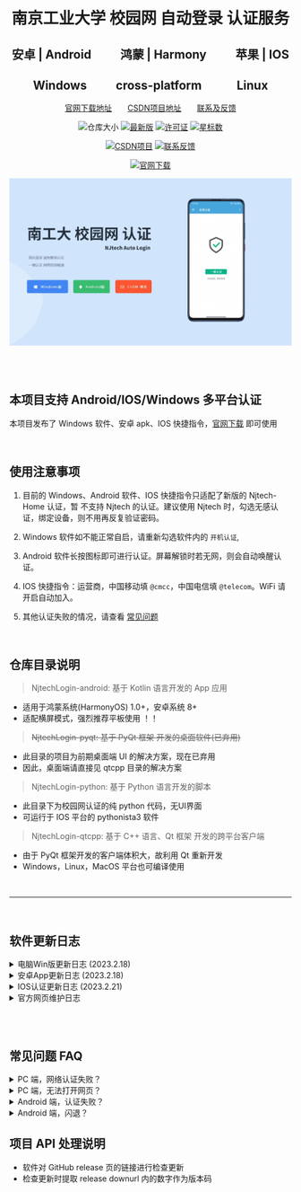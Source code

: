 <div align="center">

# 南京工业大学 校园网 自动登录 认证服务

</div>

<div align="center">

##  安卓 | Android &emsp;&emsp; 鸿蒙 | Harmony &emsp;&emsp; 苹果 | IOS

## Windows &emsp;&emsp; cross-platform &emsp;&emsp;&ensp; Linux 

</div>




<div align="center">

<!-- 简体中文 | [English](./README.en.md) -->

[官网下载地址][WebSite]&emsp;&emsp;[CSDN项目地址][CsdnPrj]&emsp;&emsp;[联系及反馈][CsdnBlog]

<!-- ![Release Download](https://img.shields.io/github/downloads/AlpHerk/NjtechAutoLogin/total) -->
![仓库大小](https://img.shields.io/github/repo-size/AlpHerk/NjtechAutoLogin?color=5DBD88)
[![最新版](https://img.shields.io/github/v/release/AlpHerk/NjtechAutoLogin)][Latest]
[![许可证](https://img.shields.io/github/license/AlpHerk/NjtechAutoLogin?color=F19D70)](LICENSE)
[![星标数](https://img.shields.io/github/stars/AlpHerk/NjtechAutoLogin?color=DCBC76)][Star]

[![CSDN项目](https://img.shields.io/badge/CSDN-项目地址-blue.svg?color=F0AEA9)][CsdnPrj]
[![联系反馈](https://img.shields.io/badge/联系反馈-无白Herk-blue.svg?color=E18774)][CsdnBlog]

[![官网下载](https://img.shields.io/badge/官网-下载地址-blue.svg?color=00ADEE)][WebSite]

![(●'◡'●)](https://github.com/AlpHerk/NjtechAutoLogin/blob/Windows/docs/images/homepage.jpg)


[Star]:     https://github.com/AlpHerk/NjtechAutoLogin/stargazers
[Latest]:   https://github.com/AlpHerk/NjtechAutoLogin/releases/latest
[WebSite]:  https://alpherk.github.io/NjtechAutoLogin/
[CsdnBlog]: https://blog.csdn.net/Alpherkin
[CsdnPrj]:  https://blog.csdn.net/Alpherkin/article/details/120580798
[HomePage]: https://github.com/AlpHerk/NjtechAutoLogin/blob/Windows/docs/images/homepage.jpg
[IOSQuick]: https://www.icloud.com/shortcuts/ecf46479c1a94404b23925cdc533e5ef

</div>
<br><br>



## 本项目支持 Android/IOS/Windows 多平台认证


本项目发布了 Windows 软件、安卓 apk、IOS 快捷指令，[官网下载][WebSite] 即可使用

<br>

## 使用注意事项

1. 目前的 Windows、Android 软件、IOS 快捷指令只适配了新版的 Njtech-Home 认证，暂 不支持 Njtech 的认证。建议使用 Njtech 时，勾选无感认证，绑定设备，则不用再反复验证密码。

2. Windows 软件如不能正常自启，请重新勾选软件内的 `开机认证`,

3. Android 软件长按图标即可进行认证。屏幕解锁时若无网，则会自动唤醒认证。

4. IOS 快捷指令：运营商，中国移动填 `@cmcc`，中国电信填 `@telecom`。WiFi 请开启自动加入。

5. 其他认证失败的情况，请查看 [常见问题](#faq)

<br>

## 仓库目录说明

> NjtechLogin-android: 基于 Kotlin 语言开发的 App 应用   

- 适用于鸿蒙系统(HarmonyOS) 1.0+，安卓系统 8+
- 适配横屏模式，强烈推荐平板使用 ！！


> ~~NjtechLogin-pyqt: 基于 PyQt 框架 开发的桌面软件(已弃用)~~

- 此目录的项目为前期桌面端 UI 的解决方案，现在已弃用
- 因此，桌面端请直接见 qtcpp 目录的解决方案


> NjtechLogin-python: 基于 Python 语言开发的脚本

- 此目录下为校园网认证的纯 python 代码，无UI界面
- 可运行于 IOS 平台的 pythonista3 软件


> NjtechLogin-qtcpp: 基于 C++ 语言、Qt 框架 开发的跨平台客户端

- 由于 PyQt 框架开发的客户端体积大，故利用 Qt 重新开发 
- Windows，Linux，MacOS 平台也可编译使用



<br>

----------------------------------------

<br>


## 软件更新日志


<details>
<summary>电脑Win版更新日志 (2023.2.18)</summary>

v1.1.2 (2023.2.18)
- [x] 修复更新软件后的自启注册表
- [x] 修复软件运行时的单例模式
- [x] 使用最新网络认证通道 
- [x] 增加了一个注销认证按钮
- [x] 修复部分按钮颜色显示
- [x] 优化登录日志输出显示


v1.0.0 (2022.8.10 最新重置版)
- [x] 采用 Qt/C++ 编写，提高软件响应速度
- [x] 重构了桌面版项目，重置版本号，精简体积 
- [x] 重新设计了软件，美化界面从我做起
- [x] 优化了自启流程，加速开机联网速度
- [x] 总之，这次推倒重做的版本绝对快


v0.6.1.5 (2021.10.5 以下为旧版)
- [x] 美化登录窗口，界面圆角化处理
- [x] 优化启动速度，电脑持续不断网
- [x] 修复异常显示，适配不同分辨率

v0.6.0.0 (2021.8.30)
- [x] 代码重构，子窗口重写
- [x] 修复图标图片不显示问题

v0.5.9.0 (2021.6.19)
- [x] 采用双线程，增加登录进度条显示
- [x] 优化登录失败反馈信息，增加重处理进度条

v0.5.0.0 (2021.6.15)
- [x] 优化请求认证，认证更迅捷
- [x] 增加登录UI，简化登录配置
- [x] 增加联网稳定性，降低认证失败率

</details>


<details>
<summary>安卓App更新日志 (2023.2.18)</summary>


v0.0.0 (待修复及待实现)
- [ ] ‌增加账号的自由切换
- [ ] ‌替换全新的动画图标
- [ ] 修复平板模式头像显示错误
- [ ] 修复设置Fragment跳转重叠

v1.3.2 (2023.2.18)
- [x] 修复 shortcut 功能，桌面长按图标一键认证
- [x] 使用最新网络认证通道，‌增加快捷键启动服务
- [x] 右上角菜单增加了注销认证的功能
- [x] 调整网络守护服务的运行逻辑 
- [x] 简化了认证过程中的 toast 提示 

v1.2.4 (2022.03.14) 
- [x] 修复创建页面时地频繁认证
- [x] 适配安卓12(MIUI13闪退问题)
- [x] 增加解锁启动重认证

v1.2.1 (2022.01.28)
- [x] ‌优化检查更新地址的解析    

v1.2.0 (2021.12.07)
- [x] ‌增加前台守护服务

v1.1.5 (2021.11.01)
- [x] ‌修复WIFI认证流程及细节
- [x] ‌增加安卓9以下自动连接WIFI特性

v1.1.0 (2021.10.10)
- [x] 优化认证请求处理，提高认证速度
- [x] 修复服务设置数据加载错误

v1.0.0 (2021.09.25)
- [x] ‌实现核心的认证功能
- [x] ‌适配深色与横屏模式

</details>




<details>
<summary>IOS认证更新日志 (2023.2.21)</summary>

2023.2.21
- [x] 适配新版认证页的快捷指令 

2021.04.11
- [x] 创建 IOS 快捷指令
- [x] 精简python代码

</details>


<details>
<summary>官方网页维护日志</summary>

- [x] 补充脚页内容
- [x] 增加日志更新页内容
- [x] 增加应用推荐页内容

</details>


<br><br>


## 常见问题 FAQ <span id="faq"></span>



<details>
<summary>
PC 端，网络认证失败？
</summary>

- ### 认证禁止使用代理，请关闭VPN，游戏加速器等
- 电脑开机优先加载系统组件，认证服务启动较慢，属于正常情况
- 检查开机 WIFI 能否自动连接到 Njtech-Home
- 检查校园网账号是否欠费停机，密码是否正确等
</details>


<details>
<summary>
PC 端，无法打开网页？
</summary>

- ### 检查IP是否有效，重置网络，获取有效IP
- 检查电脑网线接口、网卡驱动是否正常
</details>


<details>
<summary>
Android 端，认证失败？
</summary>

- ### 关闭VPN代理，关闭游戏加速器等 
- 检查账号是否欠费停机，密码是否正确
- 检查手机是否连接到 Njtech-Home
</details>


<details>
<summary>
Android 端，闪退？
</summary>

- 支持安卓8以上版本，过低过高版本可能闪退
- 安卓9具有自动连接wifi等特性，9以上不具有
</details>

## 项目 API 处理说明
- 软件对 GitHub release 页的链接进行检查更新
- 检查更新时提取 release downurl 内的数字作为版本码